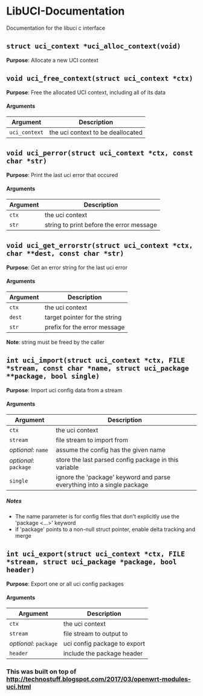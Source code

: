 # LibUCI-Documentation
Documentation for the libuci c interface

## `struct uci_context *uci_alloc_context(void)`

__Purpose__: Allocate a new UCI context

## `void uci_free_context(struct uci_context *ctx)`

__Purpose__: Free the allocated UCI context, including all of its data

#### Arguments

| Argument | Description |
| -------- | ----------- |
| `uci_context` | the uci context to be deallocated |

## `void uci_perror(struct uci_context *ctx, const char *str)`

__Purpose__: Print the last uci error that occured

#### Arguments

| Argument | Description |
| -------- | ----------- |
| `ctx` | the uci context |
| `str` | string to print before the error message |

## `void uci_get_errorstr(struct uci_context *ctx, char **dest, const char *str)`

__Purpose__: Get an error string for the last uci error

#### Arguments

| Argument | Description |
| -------- | ----------- |
| `ctx` | the uci context |
| `dest` | target pointer for the string |
| `str` |  prefix for the error message |

__Note__: string must be freed by the caller

## `int uci_import(struct uci_context *ctx, FILE *stream, const char *name, struct uci_package **package, bool single)`

__Purpose__: Import uci config data from a stream

#### Arguments

| Argument | Description |
| -------- | ----------- |
| `ctx` | the uci context |
| `stream` | file stream to import from |
| *optional*: `name` |  assume the config has the given name |
| *optional*: `package` | store the last parsed config package in this variable |
| `single` | ignore the 'package' keyword and parse everything into a single package |

##### Notes

- The name parameter is for config files that don't explicitly use the 'package <...>' keyword
- if 'package' points to a non-null struct pointer, enable delta tracking and merge

## `int uci_export(struct uci_context *ctx, FILE *stream, struct uci_package *package, bool header)`

__Purpose__: Export one or all uci config packages

#### Arguments

| Argument | Description |
| -------- | ----------- |
| `ctx` | the uci context |
| `stream` | file stream to output to |
| *optional*: `package` | uci config package to export |
| `header` |  include the package header |


### This was built on top of http://technostuff.blogspot.com/2017/03/openwrt-modules-uci.html

